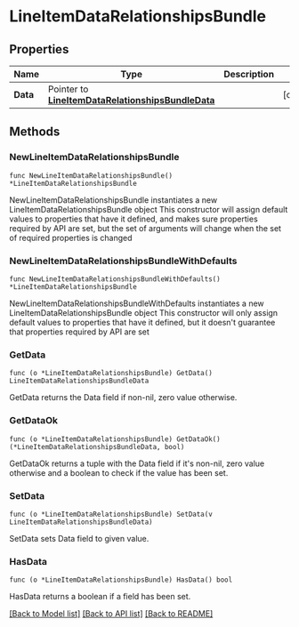 # LineItemDataRelationshipsBundle

## Properties

Name | Type | Description | Notes
------------ | ------------- | ------------- | -------------
**Data** | Pointer to [**LineItemDataRelationshipsBundleData**](LineItemDataRelationshipsBundleData.md) |  | [optional] 

## Methods

### NewLineItemDataRelationshipsBundle

`func NewLineItemDataRelationshipsBundle() *LineItemDataRelationshipsBundle`

NewLineItemDataRelationshipsBundle instantiates a new LineItemDataRelationshipsBundle object
This constructor will assign default values to properties that have it defined,
and makes sure properties required by API are set, but the set of arguments
will change when the set of required properties is changed

### NewLineItemDataRelationshipsBundleWithDefaults

`func NewLineItemDataRelationshipsBundleWithDefaults() *LineItemDataRelationshipsBundle`

NewLineItemDataRelationshipsBundleWithDefaults instantiates a new LineItemDataRelationshipsBundle object
This constructor will only assign default values to properties that have it defined,
but it doesn't guarantee that properties required by API are set

### GetData

`func (o *LineItemDataRelationshipsBundle) GetData() LineItemDataRelationshipsBundleData`

GetData returns the Data field if non-nil, zero value otherwise.

### GetDataOk

`func (o *LineItemDataRelationshipsBundle) GetDataOk() (*LineItemDataRelationshipsBundleData, bool)`

GetDataOk returns a tuple with the Data field if it's non-nil, zero value otherwise
and a boolean to check if the value has been set.

### SetData

`func (o *LineItemDataRelationshipsBundle) SetData(v LineItemDataRelationshipsBundleData)`

SetData sets Data field to given value.

### HasData

`func (o *LineItemDataRelationshipsBundle) HasData() bool`

HasData returns a boolean if a field has been set.


[[Back to Model list]](../README.md#documentation-for-models) [[Back to API list]](../README.md#documentation-for-api-endpoints) [[Back to README]](../README.md)


